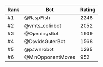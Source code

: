 Rank|Bot|Rating
---|---|---
#1|@RaspFish|2248
#2|@vrnts_colinbot|2052
#3|@OpeningsBot|1869
#4|@DavidsGuterBot|1568
#5|@pawnrobot|1295
#6|@MinOpponentMoves|952
